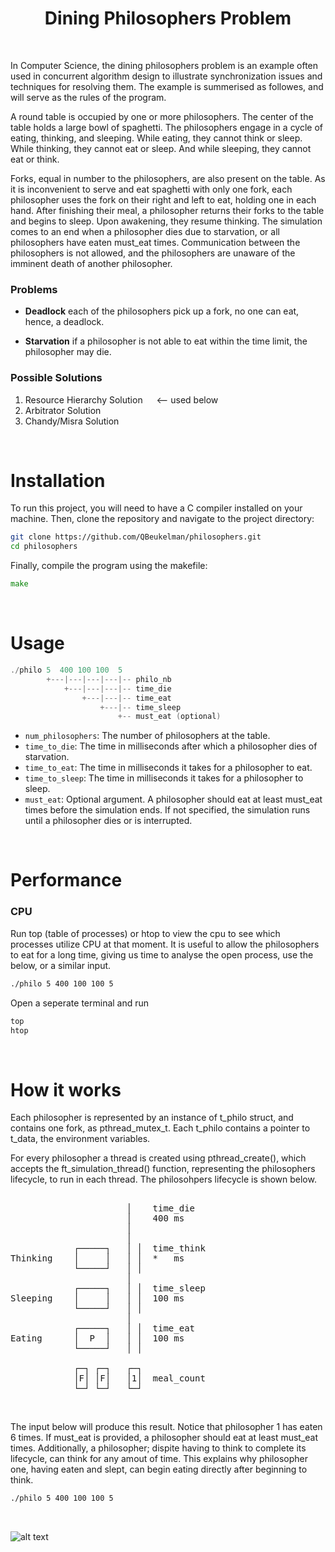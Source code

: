 

<h1 align="center">
	Dining Philosophers Problem
</h1>

<br />


In Computer Science, the dining philosophers problem is an example often used in concurrent algorithm design to illustrate synchronization issues and techniques
for resolving them. The example is summerised as followes, and will serve as the rules of the program.

A round table is occupied by one or more philosophers. The center of the table holds a large bowl of spaghetti. The philosophers engage in a cycle of eating, thinking, and sleeping. While eating, they cannot think or sleep. While thinking, they cannot eat or sleep. And while sleeping, they cannot eat or think.

Forks, equal in number to the philosophers, are also present on the table. As it is inconvenient to serve and eat spaghetti with only one fork, each philosopher uses the fork on their right and left to eat, holding one in each hand. After finishing their meal, a philosopher returns their forks to the table and begins to sleep. Upon awakening, they resume thinking. The simulation comes to an end when a philosopher dies due to starvation, or all philosophers have eaten must_eat times. Communication between the philosophers is not allowed, and the philosophers are unaware of the imminent death of another philosopher.


### Problems

- **Deadlock** each of the philosophers pick up a fork, no one can eat, hence, a deadlock.

- **Starvation** if a philosopher is not able to eat within the time limit, the philosopher may die.


### Possible Solutions

1. Resource Hierarchy Solution &emsp; <-- used below
2. Arbitrator Solution
3. Chandy/Misra Solution


<br />


# Installation

To run this project, you will need to have a C compiler installed on your machine. Then, clone the repository and navigate to the project directory:

```bash
git clone https://github.com/QBeukelman/philosophers.git
cd philosophers
```

Finally, compile the program using the makefile:

```go
make
```

<br />


# Usage

```c
./philo 5  400 100 100  5
        +---|---|---|---|-- philo_nb
            +---|---|---|-- time_die
                +---|---|-- time_eat
                    +---|-- time_sleep
                        +-- must_eat (optional)
```

- `num_philosophers`: The number of philosophers at the table.
- `time_to_die`: The time in milliseconds after which a philosopher dies of starvation.
- `time_to_eat`: The time in milliseconds it takes for a philosopher to eat.
- `time_to_sleep`: The time in milliseconds it takes for a philosopher to sleep.
- `must_eat`: Optional argument. A philosopher should eat at least must_eat times before the simulation ends. If not specified, the simulation runs until a philosopher dies or is interrupted.

<br />


# Performance

### CPU

Run top (table of processes) or htop to view the cpu to see which processes utilize CPU at that moment. It is useful to allow the philosophers to eat for a long time, giving us time to analyse the open process, use the below, or a similar input.

```bash
./philo 5 400 100 100 5
```

Open a seperate terminal and run


```bash
top
htop
```

<br />


# How it works

Each philosopher is represented by an instance of t_philo struct, and contains one fork, as pthread_mutex_t. Each t_philo contains a pointer to t_data, the environment variables.

For every philosopher a thread is created using pthread_create(), which accepts the ft_simulation_thread() function, representing the philosophers lifecycle, to run in each thread. The philosohpers lifecycle is shown below.

<pre>

                      │    time_die
                      │    400 ms
                      │
                      │
            ┌─────┐   │ │  time_think
Thinking    │     │   │ │  *   ms
            └─────┘   │ │
                      │
            ┌─────┐   │ │  time_sleep
Sleeping    │     │   │ │  100 ms
            └─────┘   │ │
                      │
            ┌─────┐   │ │  time_eat
Eating      │  P  │   │ │  100 ms
            └─────┘   │ │

            ┌─┐ ┌─┐   ┌─┐
            │F│ │F│   │1│  meal_count
            └─┘ └─┘   └─┘
</pre>

<br />


The input below will produce this result. Notice that philosopher 1 has eaten 6 times. If must_eat is provided, a philosopher should eat at least must_eat times. Additionally, a philosopher; dispite having to think to complete its lifecycle, can think for any amout of time. This explains why philosopher one, having eaten and slept, can begin eating directly after beginning to think.

```bash
./philo 5 400 100 100 5
```

<br />


![alt text](https://uploads-ssl.webflow.com/60255c87f21230edfb5fa38e/6426d895101d42100dc0b9e5_philosophers_viz.png)

<br />
